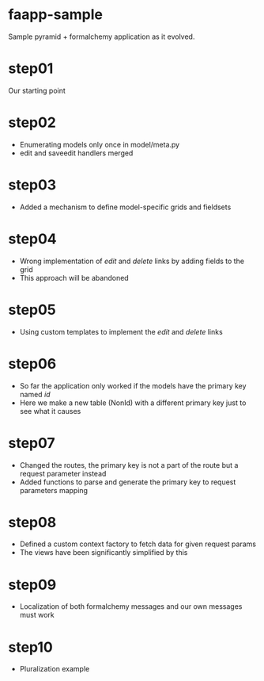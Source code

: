 faapp-sample
============

Sample pyramid + formalchemy application as it evolved.

step01
======
Our starting point

step02
======
* Enumerating models only once in model/meta.py
* edit and saveedit handlers merged

step03
======
* Added a mechanism to define model-specific grids and fieldsets

step04
======
* Wrong implementation of *edit* and *delete* links by adding fields to the grid
* This approach will be abandoned

step05
======
* Using custom templates to implement the *edit* and *delete* links

step06
======
* So far the application only worked if the models have the primary key named *id*
* Here we make a new table (NonId) with a different primary key just to see what it causes

step07
======
* Changed the routes, the primary key is not a part of the route but a request parameter instead
* Added functions to parse and generate the primary key to request parameters mapping

step08
======
* Defined a custom context factory to fetch data for given request params
* The views have been significantly simplified by this

step09
======
* Localization of both formalchemy messages and our own messages must work

step10
======
* Pluralization example


